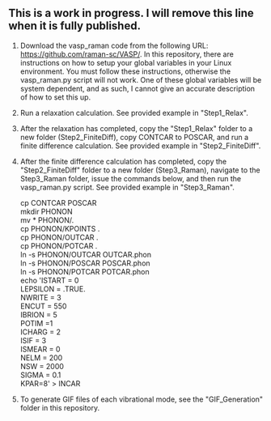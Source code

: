 ## This is a work in progress. I will remove this line when it is fully published.

1. Download the vasp_raman code from the following URL: https://github.com/raman-sc/VASP/. In this repository, there are instructions on how to setup your global variables in your Linux environment. You must follow these instructions, otherwise the vasp_raman.py script will not work. One of these global variables will be system dependent, and as such, I cannot give an accurate description of how to set this up.
2. Run a relaxation calculation. See provided example in "Step1_Relax".
3. After the relaxation has completed, copy the "Step1_Relax" folder to a new folder (Step2_FiniteDiff), copy CONTCAR to POSCAR, and run a finite difference calculation. See provided example in "Step2_FiniteDiff".
3. After the finite difference calculation has completed, copy the "Step2_FiniteDiff" folder to a new folder (Step3_Raman), navigate to the Step3_Raman folder, issue the commands below, and then run the vasp_raman.py script. See provided example in "Step3_Raman".

     cp CONTCAR POSCAR  <br />
     mkdir PHONON <br />
     mv * PHONON/. <br />
     cp PHONON/KPOINTS . <br />
     cp PHONON/OUTCAR . <br />
     cp PHONON/POTCAR .  <br />
     ln -s PHONON/OUTCAR OUTCAR.phon  <br />
     ln -s PHONON/POSCAR POSCAR.phon  <br />
     ln -s PHONON/POTCAR POTCAR.phon  <br />
     echo 'ISTART = 0  <br />
     LEPSILON = .TRUE.  <br />
     NWRITE = 3  <br />
     ENCUT = 550  <br />
     IBRION = 5  <br />
     POTIM =1  <br />
     ICHARG = 2  <br />
     ISIF = 3  <br />
     ISMEAR = 0  <br />
     NELM = 200  <br />
     NSW = 2000  <br />
     SIGMA = 0.1  <br />
     KPAR=8' > INCAR  <br />

5. To generate GIF files of each vibrational mode, see the "GIF_Generation" folder in this repository.
